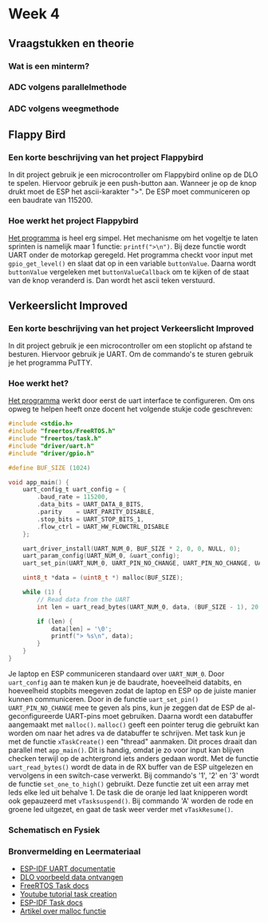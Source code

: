 # Week 4

## Vraagstukken en theorie

### Wat is een minterm?

### ADC volgens parallelmethode

### ADC volgens weegmethode

## Flappy Bird

### Een korte beschrijving van het project Flappybird

In dit project gebruik je een microcontroller om Flappybird online op de DLO te spelen. Hiervoor gebruik je een push-button aan. Wanneer je op de knop drukt moet de ESP het ascii-karakter ">". De ESP moet communiceren op een baudrate van 115200.

### Hoe werkt het project Flappybird

[Het programma](./flappy-bird/src/main.c) is heel erg simpel. Het mechanisme om het vogeltje te laten sprinten is namelijk maar 1 functie: `printf(">\n")`. Bij deze functie wordt UART onder de motorkap geregeld. Het programma checkt voor input met `gpio_get_level()` en slaat dat op in een variable `buttonValue`. Daarna wordt `buttonValue` vergeleken met `buttonValueCallback` om te kijken of de staat van de knop veranderd is. Dan wordt het ascii teken verstuurd.

## Verkeerslicht Improved

### Een korte beschrijving van het project Verkeerslicht Improved

In dit project gebruik je een microcontroller om een stoplicht op afstand te besturen. Hiervoor gebruik je UART. Om de commando's te sturen gebruik je het programma PuTTY.

### Hoe werkt het?

[Het programma](./verkeerslicht-improved/src/main.c) werkt door eerst de uart interface te configureren. Om ons opweg te helpen heeft onze docent het volgende stukje code geschreven:

```c
#include <stdio.h>
#include "freertos/FreeRTOS.h"
#include "freertos/task.h"
#include "driver/uart.h"
#include "driver/gpio.h"

#define BUF_SIZE (1024)

void app_main() {
    uart_config_t uart_config = {
        .baud_rate = 115200,
        .data_bits = UART_DATA_8_BITS,
        .parity    = UART_PARITY_DISABLE,
        .stop_bits = UART_STOP_BITS_1,
        .flow_ctrl = UART_HW_FLOWCTRL_DISABLE
    };

    uart_driver_install(UART_NUM_0, BUF_SIZE * 2, 0, 0, NULL, 0);
    uart_param_config(UART_NUM_0, &uart_config);
    uart_set_pin(UART_NUM_0, UART_PIN_NO_CHANGE, UART_PIN_NO_CHANGE, UART_PIN_NO_CHANGE, UART_PIN_NO_CHANGE);

    uint8_t *data = (uint8_t *) malloc(BUF_SIZE);

    while (1) {
        // Read data from the UART
        int len = uart_read_bytes(UART_NUM_0, data, (BUF_SIZE - 1), 20 / portTICK_PERIOD_MS);

        if (len) {
            data[len] = '\0';
            printf("> %s\n", data);
        }
    }
}
```

 Je laptop en ESP communiceren standaard over `UART_NUM_0`. Door `uart_config` aan te maken kun je de baudrate, hoeveelheid databits, en hoeveelheid stopbits meegeven zodat de laptop en ESP op de juiste manier kunnen communiceren. Door in de functie `uart_set_pin()` `UART_PIN_NO_CHANGE` mee te geven als pins, kun je zeggen dat de ESP de al-geconfigureerde UART-pins moet gebruiken. Daarna wordt een databuffer aangemaakt met `malloc()`. `malloc()` geeft een pointer terug die gebruikt kan worden om naar het adres va de databuffer te schrijven. Met task kun je met de functie `xTaskCreate()` een "thread" aanmaken. Dit proces draait dan parallel met `app_main()`. Dit is handig, omdat je zo voor input kan blijven checken terwijl op de achtergrond iets anders gedaan wordt. Met de functie `uart_read_bytes()` wordt de data in de RX buffer van de ESP uitgelezen en vervolgens in een switch-case verwerkt. Bij commando's '1', '2' en '3' wordt de functie `set_one_to_high()` gebruikt. Deze functie zet uit een array met leds elke led uit behalve 1. De task die de oranje led laat knipperen wordt ook gepauzeerd met `vTasksuspend()`. Bij commando 'A' worden de rode en groene led uitgezet, en gaat de task weer verder met `vTaskResume()`.

### Schematisch en Fysiek

### Bronvermelding en Leermateriaal

- [ESP-IDF UART documentatie](https://docs.espressif.com/projects/esp-idf/en/latest/esp32/api-reference/peripherals/uart.html)
- [DLO voorbeeld data ontvangen](https://dlo.mijnhva.nl/d2l/le/content/467515/Home)
- [FreeRTOS Task docs](https://www.freertos.org/a00125.html)
- [Youtube tutorial task creation](https://www.youtube.com/watch?v=nYlpeApGXwQ&t=187s)
- [ESP-IDF Task docs](https://docs.espressif.com/projects/esp-idf/en/latest/esp32s3/api-reference/system/freertos.html?highlight=xtaskcreate#_CPPv411xTaskCreate14TaskFunction_tPCKcK22configSTACK_DEPTH_TYPEPCv11UBaseType_tPC12TaskHandle_t)
- [Artikel over malloc functie](https://www.geeksforgeeks.org/dynamic-memory-allocation-in-c-using-malloc-calloc-free-and-realloc/)
